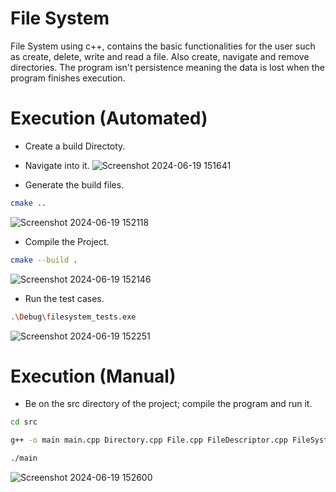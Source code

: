 
# File System

File System using c++, contains the basic functionalities for the user such as create, delete, write and read a file. Also create, navigate and remove directories. The program isn't persistence meaning the data is lost when the program finishes execution.

# Execution (Automated)
* Create a build Directoty.
* Navigate into it.
![Screenshot 2024-06-19 151641](https://github.com/someone20233/File-System/assets/128719291/a5a91388-9fc7-4f3a-acea-ce455f00fa3f)

* Generate the build files.
```bash
cmake ..
```
![Screenshot 2024-06-19 152118](https://github.com/someone20233/File-System/assets/128719291/50883d1f-d298-4a1e-9c1b-154977fcb308)


* Compile the Project.
```bash
cmake --build .
```
![Screenshot 2024-06-19 152146](https://github.com/someone20233/File-System/assets/128719291/1b2c6dcc-ddaa-428d-b202-5a70bb2da47b)


* Run the test cases.
```bash
.\Debug\filesystem_tests.exe
```
![Screenshot 2024-06-19 152251](https://github.com/someone20233/File-System/assets/128719291/cb127dee-dbdd-4a39-9368-ef654450d37c)


# Execution (Manual)
* Be on the src directory of the project; compile the program and run it.
```bash
cd src

g++ -o main main.cpp Directory.cpp File.cpp FileDescriptor.cpp FileSystemObject.cpp FileSystemManager.cpp

./main
```
![Screenshot 2024-06-19 152600](https://github.com/someone20233/File-System/assets/128719291/cd5d20f8-00db-4281-bd69-f33e09c5ccee)
